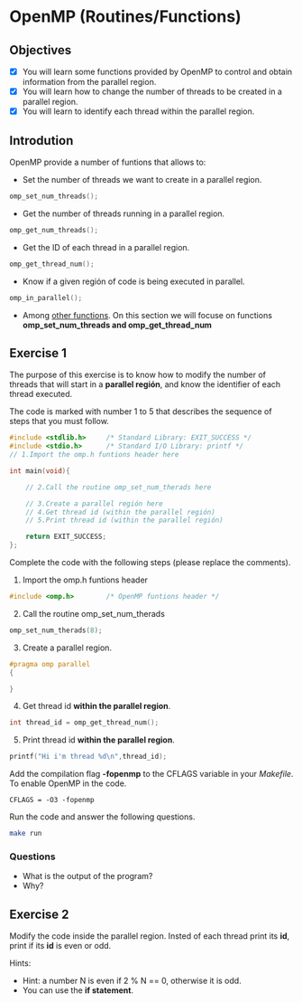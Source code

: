 # OpenMP (Routines/Functions)

## Objectives

- [x] You will learn some functions provided by OpenMP to control and obtain information from the parallel region.
- [x] You will learn how to change the number of threads to be created in a parallel region.
- [x] You will learn to identify each thread within the parallel region.

## Introdution

OpenMP provide a number of funtions that allows to:

* Set the number of threads we want to create in a parallel region.

```c
omp_set_num_threads();
```

* Get the number of threads running in a parallel region.

```c
omp_get_num_threads();
```

* Get the ID of each thread in a parallel region.

```c
omp_get_thread_num();
```

* Know if a given región of code is being executed in parallel.

```c
omp_in_parallel();
```

* Among [other functions](http://www.openmp.org/wp-content/uploads/OpenMP3.0-SummarySpec.pdf). On this section we will focuse on functions **omp_set_num_threads and omp_get_thread_num** 

## Exercise 1

The purpose of this exercise is to know how to modify the number of threads that will start in a **parallel región**, and know the identifier of each thread executed.

The code is marked with number 1 to 5 that describes the sequence of steps that you must follow.

```c
#include <stdlib.h>     /* Standard Library: EXIT_SUCCESS */
#include <stdio.h>      /* Standard I/O Library: printf */
// 1.Import the omp.h funtions header here

int main(void){

    // 2.Call the routine omp_set_num_therads here

    // 3.Create a parallel región here
    // 4.Get thread id (within the parallel región)
    // 5.Print thread id (within the parallel región)

    return EXIT_SUCCESS;
};

```

Complete the code with the following steps (please replace the comments).

1. Import the omp.h funtions header

```c
#include <omp.h>        /* OpenMP funtions header */
```

2. Call the routine omp_set_num_therads

```c
omp_set_num_therads(8);
```

3. Create a parallel region.

```c
#pragma omp parallel
{

}
```

4. Get thread id **within the parallel region**.

```c
int thread_id = omp_get_thread_num();
```

5. Print thread id **within the parallel region**.


```c
printf("Hi i'm thread %d\n",thread_id);
```

Add the compilation flag **-fopenmp** to the CFLAGS variable in your *Makefile*. To enable OpenMP in the code.

```basemake
CFLAGS = -O3 -fopenmp
```

Run the code and answer the following questions.

```bash
make run 
```

### Questions

* What is the output of the program? 
* Why?


## Exercise 2

Modify the code inside the parallel region. Insted of each thread print its **id**, print if its **id** is even or odd.

Hints:
* Hint: a number N is even if 2 % N == 0, otherwise it is odd.
* You can use the **if statement**.
